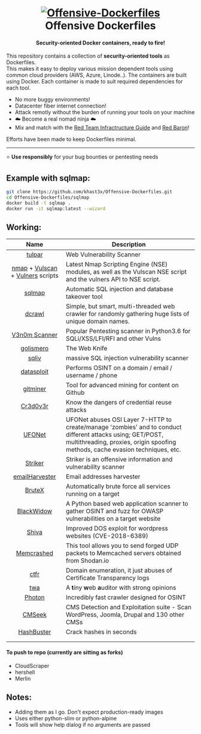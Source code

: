 
<h1 align="center">
  <br>
  <a href="https://github.com/khast3x/Offensive-Dockerfiles"><img src="https://i.imgur.com/SfXGzT5.png" alt="Offensive-Dockerfiles"></a>
  <br>
  Offensive Dockerfiles
  <br>
</h1>

<h4 align="center">Security-oriented Docker containers, ready to fire!</h4>

This repository contains a collection of **security-oriented tools** as Dockerfiles.  
This makes it easy to deploy various mission dependent tools using common cloud providers (AWS, Azure, Linode..). The containers are built using Docker. Each container is made to suit required dependencies for each tool.  

* No more buggy environments!  
* Datacenter fiber internet connection!  
* Attack remotly without the burden of running your tools on your machine
* :cloud: Become a real nomad ninja :cloud:
* Mix and match with the [Red Team Infractructure Guide](https://github.com/bluscreenofjeff/Red-Team-Infrastructure-Wiki) and [Red Baron](https://github.com/Coalfire-Research/Red-Baron)!



Efforts have been made to keep Dockerfiles minimal.  


---
:star: **Use responsibly** for your bug bounties or pentesting needs 


## Example with sqlmap:

```bash
git clone https://github.com/khast3x/Offensive-Dockerfiles.git
cd Offensive-Dockerfiles/sqlmap
docker build -t sqlmap .
docker run -it sqlmap:latest --wizard

```

## Working:

| Name 	| Description 	|
|:----------------------------------------------------------------------------------------------------------------------------------------:	|----------------------------------------------------------------------------------------------------------------------------------------------------------------------------------------------	|
| [tulpar](https://github.com/anilbaranyelken/tulpar) 	| Web Vulnerability Scanner 	|
| [nmap](https://nmap.org) + [Vulscan](https://github.com/scipag/vulscan) + [Vulners](https://github.com/vulnersCom/nmap-vulners) scripts  	| Latest Nmap Scripting Engine (NSE) modules, as well as the Vulscan NSE script and the vulners API to NSE script. 	|
| [sqlmap](https://github.com/sqlmapproject/sqlmap) 	| Automatic SQL injection and database takeover tool 	|
| [dcrawl](https://github.com/kgretzky/dcrawl) 	| Simple, but smart, multi-threaded web crawler for randomly gathering huge lists of unique domain names. 	|
| [V3n0m Scanner](https://github.com/v3n0m-Scanner/V3n0M-Scanner) 	| Popular Pentesting scanner in Python3.6 for SQLi/XSS/LFI/RFI and other Vulns 	|
| [golismero](https://github.com/golismero/golismero) 	| The Web Knife 	|
| [sqliv](https://github.com/Hadesy2k/sqliv) 	| massive SQL injection vulnerability scanner 	|
| [datasploit](https://datasploit.github.io/datasploit) 	| Performs OSINT on a domain / email / username / phone 	|
| [gitminer](http://github.com/danilovazb/gitminer) 	| Tool for advanced mining for content on Github 	|
| [Cr3d0v3r](https://github.com/D4Vinci/Cr3dOv3r) 	| Know the dangers of credential reuse attacks 	|
| [UFONet](https://github.com/epsylon/ufonet) 	| UFONet abuses OSI Layer 7-HTTP to create/manage 'zombies' and to conduct different attacks using; GET/POST, multithreading, proxies, origin spoofing methods, cache evasion techniques, etc. 	|
| [Striker](https://github.com/UltimateHackers/Striker) 	| Striker is an offensive information and vulnerability scanner 	|
| [emailHarvester](https://github.com/maldevel/EmailHarvester) 	| Email addresses harvester 	|
| [BruteX](https://github.com/1N3/BruteX) 	| Automatically brute force all services running on a target 	|
| [BlackWidow](https://github.com/1N3/BlackWidow) 	| A Python based web application scanner to gather OSINT and fuzz for OWASP vulnerabilities on a target website 	|
| [Shiva](https://github.com/UltimateHackers/Shiva) 	|  Improved DOS exploit for wordpress websites (CVE-2018-6389) 	|
| [Memcrashed](https://github.com/649/Memcrashed-DDoS-Exploit) 	| This tool allows you to send forged UDP packets to Memcached servers obtained from Shodan.io 	|
| [ctfr](https://github.com/UnaPibaGeek/ctfr.git) 	| Domain enumeration, it just abuses of Certificate Transparency logs 	|
| [twa](https://github.com/woodruffw/twa) 	| A **t**iny **w**eb **a**uditor with strong opinions 	|
| [Photon](https://github.com/s0md3v/Photon) 	| Incredibly fast crawler designed for OSINT 	|
| [CMSeek](https://github.com/Tuhinshubhra/CMSeeK) 	| CMS Detection and Exploitation suite - Scan WordPress, Joomla, Drupal and 130 other CMSs 	|
| [HashBuster](https://github.com/s0md3v/Hash-Buster) 	| Crack hashes in seconds 	|
|  	|  	|
|  	|  	|


#### To push to repo (currently are sitting as forks)
* CloudScraper
* hershell
* Merlin

## Notes:

* Adding them as I go. Don't expect production-ready images  
* Uses either python-slim or python-alpine
* Tools will show help dialog if no arguments are passed  


